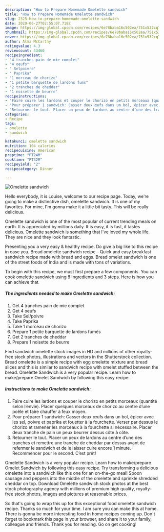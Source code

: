 ```yaml
---
description: "How to Prepare Homemade Omelette sandwich"
title: "How to Prepare Homemade Omelette sandwich"
slug: 2325-how-to-prepare-homemade-omelette-sandwich
date: 2020-06-27T02:55:07.718Z
image: https://img-global.cpcdn.com/recipes/6e78baba16c502ea/751x532cq70/omelette-sandwich-photo-principale-de-la-recette.jpg
thumbnail: https://img-global.cpcdn.com/recipes/6e78baba16c502ea/751x532cq70/omelette-sandwich-photo-principale-de-la-recette.jpg
cover: https://img-global.cpcdn.com/recipes/6e78baba16c502ea/751x532cq70/omelette-sandwich-photo-principale-de-la-recette.jpg
author: Alma McCarthy
ratingvalue: 4.3
reviewcount: 43460
recipeingredient:
- "4 tranches pain de mie complet"
- "4 oeufs"
- " Selpoivre"
- " Paprika"
- "1 morceau de chorizo"
- "1 petite barquette de lardons fums"
- "2 tranches de cheddar"
- "1 noisette de beurre"
recipeinstructions:
- "Faire cuire les lardons et couper le chorizo en petits morceaux (quantité selon l’envie). Placer quelques morceaux de chorizo au centre d’une poêle et faire chauffer à feux moyen."
- "Pour préparer 1 sandwich: Casser deux œufs dans un bol, épicer avec les sel, poivre et paprika et fouetter à la fourchette. Verser par dessus le chorizo et ramener les morceaux à la fourchette si nécessaire. Placer deux tranche de pain un peux beurrer dessus côte à côte."
- "Retourner le tout. Placer un peux de lardons au centre d’une des tranches et remettre une tranche de cheddar par dessus avant de refermer le sandwich et de le laisser cuire encore 1 minute. Recommencer pour le second. C’est prêt!"
categories:
- Recipe
tags:
- omelette
- sandwich

katakunci: omelette sandwich 
nutrition: 104 calories
recipecuisine: American
preptime: "PT24M"
cooktime: "PT32M"
recipeyield: "2"
recipecategory: Dinner

---
```



![Omelette sandwich](https://img-global.cpcdn.com/recipes/6e78baba16c502ea/751x532cq70/omelette-sandwich-photo-principale-de-la-recette.jpg)

Hello everybody, it is Louise, welcome to our recipe page. Today, we're going to make a distinctive dish, omelette sandwich. It is one of my favorites. For mine, I'm gonna make it a little bit tasty. This will be really delicious.

Omelette sandwich is one of the most popular of current trending meals on earth. It is appreciated by millions daily. It is easy, it is fast, it tastes delicious. Omelette sandwich is something that I've loved my whole life. They are nice and they look fantastic.

Presenting you a very easy &amp; healthy recipe. Do give a big like to this recipe in case you. Bread omelette sandwich recipe - Quick and easy breakfast sandwich recipe made with bread and eggs. Bread omelet sandwich is one of the street foods of India and is made with tons of variations.


To begin with this recipe, we must first prepare a few components. You can cook omelette sandwich using 8 ingredients and 3 steps. Here is how you can achieve that.

<!--inarticleads1-->

##### The ingredients needed to make Omelette sandwich:

1. Get 4 tranches pain de mie complet
1. Get 4 oeufs
1. Take  Sel/poivre
1. Take  Paprika
1. Take 1 morceau de chorizo
1. Prepare 1 petite barquette de lardons fumés
1. Get 2 tranches de cheddar
1. Prepare 1 noisette de beurre


Find sandwich omelette stock images in HD and millions of other royalty-free stock photos, illustrations and vectors in the Shutterstock collection. Bread omelette is a simple recipe with egg omelette mixture and bread slices and this is similar to sandwich recipe with omelet stuffed between the bread. Omelette Sandwich is a very popular recipe. Learn how to make/prepare Omelet Sandwich by following this easy recipe. 

<!--inarticleads2-->

##### Instructions to make Omelette sandwich:

1. Faire cuire les lardons et couper le chorizo en petits morceaux (quantité selon l’envie). Placer quelques morceaux de chorizo au centre d’une poêle et faire chauffer à feux moyen.
1. Pour préparer 1 sandwich: Casser deux œufs dans un bol, épicer avec les sel, poivre et paprika et fouetter à la fourchette. Verser par dessus le chorizo et ramener les morceaux à la fourchette si nécessaire. Placer deux tranche de pain un peux beurrer dessus côte à côte.
1. Retourner le tout. Placer un peux de lardons au centre d’une des tranches et remettre une tranche de cheddar par dessus avant de refermer le sandwich et de le laisser cuire encore 1 minute. Recommencer pour le second. C’est prêt!


Omelette Sandwich is a very popular recipe. Learn how to make/prepare Omelet Sandwich by following this easy recipe. Try transforming a delicious omelette into a sandwich like this one for an on-the-go meal! Spoon sausage and peppers into the middle of the omelette and sprinkle shredded cheddar on top. Download Omelette sandwich stock photos at the best stock photography agency with millions of premium high quality, royalty-free stock photos, images and pictures at reasonable prices. 

So that's going to wrap this up for this exceptional food omelette sandwich recipe. Thanks so much for your time. I am sure you can make this at home. There is gonna be more interesting food in home recipes coming up. Don't forget to bookmark this page in your browser, and share it to your family, colleague and friends. Thank you for reading. Go on get cooking!
